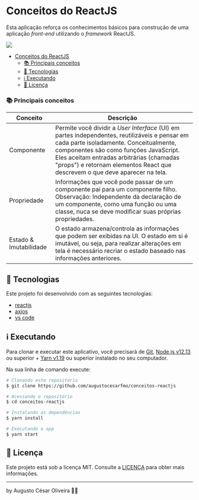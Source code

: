 # <span id="head1">Conceitos do ReactJS</span>

Esta aplicação reforça os conhecimentos básicos para construção de uma aplicação *front-end* utilizando o _framework_ ReactJS.

![](https://imgur.com/Bfscc4v.png)

- [Conceitos do ReactJS](#head1)
	- [📚 Principais conceitos](#head4)
	- [🚀 Tecnologias](#head5)
	- [ℹ️ Executando](#head6)
	- [📝 Licença](#head7)

### <span id="head4">📚 Principais conceitos</span>
| Conceito               | Descrição                                                                                                                                                                                                                                                                                                     |
| ---------------------- | ------------------------------------------------------------------------------------------------------------------------------------------------------------------------------------------------------------------------------------------------------------------------------------------------------------- |
| Componente             | Permite você dividir a _User Interface_ (UI) em partes independentes, reutilizáveis e pensar em cada parte isoladamente. Conceitualmente, componentes são como funções JavaScript. Eles aceitam entradas arbitrárias (chamadas "props") e retornam elementos React que descrevem o que deve aparecer na tela. |
| Propriedade            | Informações que você pode passar de um componente pai para um componente filho. Observação: Independente da declaração de um componente, como uma função ou uma classe, nuca se deve modificar suas próprias propriedades.                                                                                    |
| Estado & Imutabilidade | O estado armazena/controla as informações que podem ser exibidas na UI. O estado em si é imutável, ou seja, para realizar alterações em tela é necessário recriar o estado baseado nas informações anteriores.                                                                                                |

## <span id="head5">🚀 Tecnologias</span>

Este projeto foi desenvolvido com as seguintes tecnologias:

- [reactjs](https://reactjs.org)
- [axios](https://github.com/axios/axios)
- [vs code][vc]

## <span id="head6">ℹ️ Executando</span>

Para clonar e executar este aplicativo, você precisará de [Git](https://git-scm.com), [Node.js v12.13][nodejs] ou superior + [Yarn v1.19][yarn] ou superior instalado no seu computador.

Na sua linha de comando execute:

```bash
# Clonando este repositório
$ git clone https://github.com/augustocesarfmo/conceitos-reactjs

# Acessando o repositório
$ cd conceitos-reactjs

# Instalando as dependências
$ yarn install

# Executando o app
$ yarn start
```

## <span id="head7">📝 Licença</span>

Este projeto está sob a licença MIT. Consulte a [LICENÇA](https://github.com/fradeneto/devradar-mobile/blob/master/LICENSE) para obter mais informações.

---

by Augusto César Oliveira 👐🏼

[nodejs]: https://nodejs.org/
[yarn]: https://yarnpkg.com/
[vc]: https://code.visualstudio.com/

